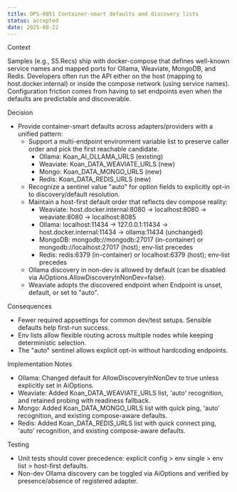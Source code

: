 ```yaml
---
title: OPS-0051 Container-smart defaults and discovery lists
status: accepted
date: 2025-08-22
---
```


Context

Samples (e.g., S5.Recs) ship with docker-compose that defines well-known service names and mapped ports for Ollama, Weaviate, MongoDB, and Redis. Developers often run the API either on the host (mapping to host.docker.internal) or inside the compose network (using service names). Configuration friction comes from having to set endpoints even when the defaults are predictable and discoverable.

Decision

- Provide container-smart defaults across adapters/providers with a unified pattern:
  - Support a multi-endpoint environment variable list to preserve caller order and pick the first reachable candidate.
    - Ollama: Koan_AI_OLLAMA_URLS (existing)
    - Weaviate: Koan_DATA_WEAVIATE_URLS (new)
    - Mongo: Koan_DATA_MONGO_URLS (new)
    - Redis: Koan_DATA_REDIS_URLS (new)
  - Recognize a sentinel value "auto" for option fields to explicitly opt-in to discovery/default resolution.
  - Maintain a host-first default order that reflects dev compose reality:
    - Weaviate: host.docker.internal:8080 → localhost:8080 → weaviate:8080 → localhost:8085
    - Ollama: localhost:11434 → 127.0.0.1:11434 → host.docker.internal:11434 → ollama:11434 (unchanged)
    - MongoDB: mongodb://mongodb:27017 (in-container) or mongodb://localhost:27017 (host); env-list precedes
    - Redis: redis:6379 (in-container) or localhost:6379 (host); env-list precedes
  - Ollama discovery in non-dev is allowed by default (can be disabled via AiOptions.AllowDiscoveryInNonDev=false).
  - Weaviate adopts the discovered endpoint when Endpoint is unset, default, or set to "auto".

Consequences

- Fewer required appsettings for common dev/test setups. Sensible defaults help first-run success.
- Env lists allow flexible routing across multiple nodes while keeping deterministic selection.
- The "auto" sentinel allows explicit opt-in without hardcoding endpoints.

Implementation Notes

- Ollama: Changed default for AllowDiscoveryInNonDev to true unless explicitly set in AiOptions.
- Weaviate: Added Koan_DATA_WEAVIATE_URLS list, 'auto' recognition, and retained probing with readiness fallback.
- Mongo: Added Koan_DATA_MONGO_URLS list with quick ping, 'auto' recognition, and existing compose-aware defaults.
- Redis: Added Koan_DATA_REDIS_URLS list with quick connect ping, 'auto' recognition, and existing compose-aware defaults.

Testing

- Unit tests should cover precedence: explicit config > env single > env list > host-first defaults.
- Non-dev Ollama discovery can be toggled via AiOptions and verified by presence/absence of registered adapter.
